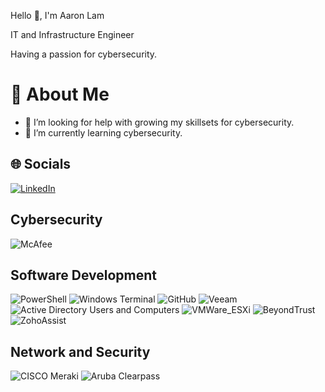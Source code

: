 Hello 👋, I'm Aaron Lam

IT and Infrastructure Engineer

Having a passion for cybersecurity.

# 💫 About Me
- 🤝 I’m looking for help with growing my skillsets for cybersecurity.
- 🌱 I’m currently learning cybersecurity.

## 🌐 Socials
[![LinkedIn](https://img.shields.io/badge/LinkedIn-%230077B5.svg?logo=linkedin&logoColor=white)](https://linkedin.com/in/aaronlam443/) 

## Cybersecurity
![McAfee](https://img.shields.io/badge/McAfee-C01818?style=for-the-badge&logo=mcafee&logoColor=white) 

## Software Development
![PowerShell](https://img.shields.io/badge/PowerShell-%235391FE.svg?style=for-the-badge&logo=powershell&logoColor=white) ![Windows Terminal](https://img.shields.io/badge/Windows%20Terminal-%234D4D4D.svg?style=for-the-badge&logo=windows-terminal&logoColor=white) ![GitHub](https://img.shields.io/badge/github-%23121011.svg?style=for-the-badge&logo=github&logoColor=white) ![Veeam](https://img.shields.io/badge/Veeam-00B336?style=for-the-badge&logo=veeam&logoColor=white) ![Active Directory Users and Computers](https://img.shields.io/badge/Windows_Active_Directory-80B3FF.svg?style=for-the-badge&logo=windows-active-directory-users-and-computers&logoColor=white) ![VMWare_ESXi](https://img.shields.io/badge/VMWare-ESXi-607078.svg?style=for-the-badge&logo=vmware&logoColor=white) ![BeyondTrust](https://img.shields.io/badge/BeyondTrust-F26822?style=for-the-badge&logo=beyondtrust&logoColor=white) ![ZohoAssist](https://img.shields.io/badge/ZohoAssist-E42527.svg?style=for-the-badge&logo=zoho&logoColor=white)

## Network and Security
![CISCO Meraki](https://img.shields.io/badge/CISCO_Meraki-1BA0D7?style=for-the-badge&logo=cisco&logoColor=white) ![Aruba Clearpass](https://img.shields.io/badge/ARUBA_Clearpass-3D5463?style=for-the-badge&logo=aruba&logoColor=white)

